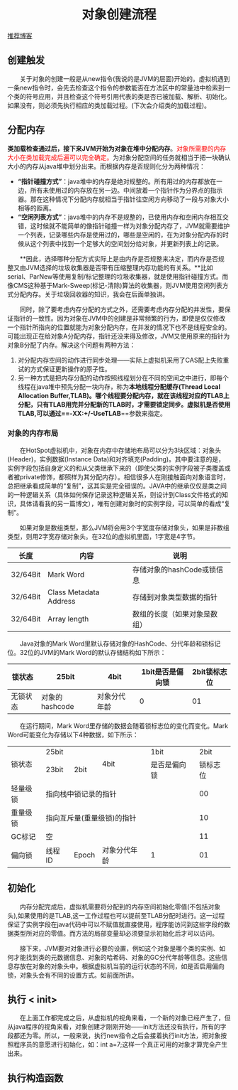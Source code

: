 # <center>对象创建流程</center>

[推荐博客](https://www.cnblogs.com/chenyangyao/p/5296807.html)

## 创建触发

&emsp;&emsp;关于对象的创建一般是从new指令(我说的是JVM的层面)开始的。虚拟机遇到一条new指令时，会先去检查这个指令的参数能否在方法区中的常量池中检索到一个类的符号应用，并且检查这个符号引用代表的类是否已被加载、解析、初始化。如果没有，则必须先执行相应的类加载过程。(下次会介绍类的加载过程)。

## 分配内存

**类加载检查通过后，接下来JVM开始为对象在堆中分配内存**。<font color="red">对象所需要的内存大小在类加载完成后遍可以完全确定。</font>为对象分配空间的任务就相当于把一块确认大小的内存从java堆中划分出来。而根据内存是否规则化分为两种情况：

- **“指针碰撞方式”**：java堆中的内存是绝对规整的。所有用过的内存都放在一边，所有未使用过的内存放在另一边。中间放着一个指针作为分界点的指示器。那在这种情况下分配内存就相当于指针往空闲方向移动了一段与对象大小相等的距离。
- **“空闲列表方式”**：java堆中的内存不是规整的，已使用内存和空闲内存相互交错，这时候就不能简单的像指针碰撞一样为对象分配内存了，JVM就需要维护一个列表，记录哪些内存是使用过的，哪些是空闲的，在为对象分配内存的时候从这个列表中找到一个足够大的空间划分给对象，并更新列表上的记录。

&emsp;&emsp;**因此，选择哪种分配方式实际上是由内存是否规整来决定，而内存是否规整又由JVM选择的垃圾收集器是否带有压缩整理内存功能的有关系。**比如serial、ParNew等使用复制/标记整理的垃圾收集器，就是使用指针碰撞方式。而像CMS这种基于Mark-Sweep(标记-清除)算法的收集器，则JVM使用空闲列表方式分配内存。关于垃圾回收器的知识，我会在后面单独讲。

&emsp;&emsp;同时，除了要考虑内存分配的方式之外，还需要考虑内存分配的并发性，要保证指针的一致性。因为对象在JVM中的创建是非常频繁的行为，即使是仅仅修改一个指针所指向的位置就能为对象分配内存，在并发的情况下也不是线程安全的。可能出现正在给对象A分配内存，指针还没来得及修改，JVM又使用原来的指针为对象B分配了内存。解决这个问题有两种方法：

1. 对分配内存空间的动作进行同步处理——实际上虚拟机采用了CAS配上失败重试的方式保证更新操作的原子性。
2. 另一种方式是把内存分配的动作按照线程划分在不同的空间之中进行，即每个线程在java堆中预先分配一块内存，称为**本地线程分配缓存(Thread Local Allocation Buffer,TLAB)。**哪个线程要分配内存，就在该线程对应的TLAB上分配，只有TLAB用完并分配新的TLAB时，才需要锁定同步。虚拟机是否使用TLAB,可以通过==**-XX:+/-UseTLAB**==参数来指定。

### 对象的内存布局

&emsp;&emsp;在HotSpot虚拟机中，对象在内存中存储地布局可以分为3块区域：对象头(Header)，实例数据(Instance Data)和对齐填充(Padding)。其中要注意的是，实例字段包括自身定义的和从父类继承下来的（即使父类的实例字段被子类覆盖或者被private修饰，都照样为其分配内存）。相信很多人在刚接触面向对象语言时，总把继承看成简单的“复制”，这其实是完全错误的。JAVA中的继承仅仅是类之间的一种逻辑关系（具体如何保存记录这种逻辑关系，则设计到Class文件格式的知识，具体请看我的另一篇博文），唯有创建对象时的实例字段，可以简单的看成“复制”。

&emsp;&emsp;如果对象是数组类型，那么JVM将会用3个字宽度存储对象头，如果是非数组类型，则用2字宽存储对象头。在32位的虚拟机里面，1字宽是4字节。

| 长度     | 内容                   | 说明                         |
| -------- | ---------------------- | ---------------------------- |
| 32/64Bit | Mark Word              | 存储对象的hashCode或锁信息   |
| 32/64Bit | Class Metadata Address | 存储到对象类型数据的指针     |
| 32/64Bit | Array length           | 数组的长度（如果对象是数组） |

&emsp;&emsp;Java对象的Mark Word里默认存储对象的HashCode、分代年龄和锁标记位。32位的JVM的Mark Word的默认存储结构如下所示：

| 锁状态   | 25bit          | 4bit         | 1bit是否是偏向锁 | 2bit锁标志位 |
| -------- | -------------- | ------------ | ---------------- | ------------ |
| 无锁状态 | 对象的hashcode | 对象分代年龄 | 0                | 01           |

&emsp;&emsp;在运行期间，Mark Word里存储的数据会随着锁标志位的变化而变化。Mark Word可能变化为存储以下4种数据，如下所示：

<table>
<tr>
    <td rowspan="2">锁状态</td>
    <td colspan="2">25bit</td>
    <td colspan="1" rowspan="2">4bit</td>
    <td>1bit</td>
    <td>2bit</td>
</tr>
<tr>
    <td>23bit</td>
    <td>2bit</td>
    <td>是否是偏向锁</td>
    <td>锁标志位</td>
    </tr>
<tr>
    <td>轻量级锁</td>
    <td colspan="4">指向栈中锁记录的指针</td>
    <td>00</td>
</tr>
<tr>
    <td>重量级锁</td>
    <td colspan="4">指向互斥量(重量级锁)的指针</td>
    <td>10</td>
</tr>
<tr>
    <td>GC标记</td>
    <td colspan="4">空</td>
    <td>11</td>
</tr>
<tr>
    <td>偏向锁</td>
    <td>线程ID</td>
    <td>Epoch</td>
    <td>对象分代年龄</td>
    <td>1</td>
    <td>01</td>
</tr>
</table>

## 初始化

&emsp;&emsp;内存分配完成后，虚拟机需要将分配到的内存空间初始化零值(不包括对象头),如果使用的是TLAB,这一工作过程也可以提前至TLAB分配时进行。这一过程保证了实例字段在java代码中可以不赋值就直接使用，程序能访问到这些字段的数据类型所对应的零值。而方法的局部变量却必须要显示初始化后才可以访问。

&emsp;&emsp;接下来，JVM要对对象进行必要的设置，例如这个对象是哪个类的实例、如何才能找到类的元数据信息、对象的哈希码、对象的GC分代年龄等信息。这些信息存放在对象的对象头中。根据虚拟机当前的运行状态的不同，如是否启用偏向锁，对象头会有不同的设置方式。如前面所讲。

## 执行 < init>

&emsp;&emsp;在上面工作都完成之后，从虚拟机的视角来看，一个新的对象已经产生了，但从java程序的视角来看，对象创建才刚刚开始——init方法还没有执行，所有的字段都还为零。所以，一般来说，执行new指令之后会接着执行init方法，把对象按照程序员的意愿进行初始化，如：int a=7;这样一个真正可用的对象才算完全产生出来。

## 执行构造函数































